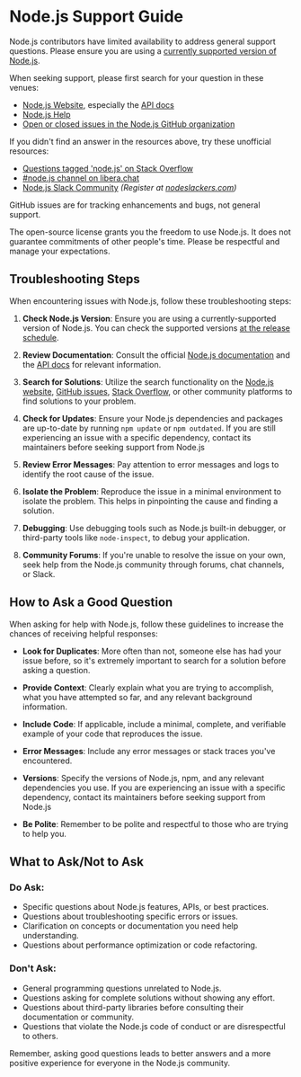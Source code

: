 # Node.js Support Guide

Node.js contributors have limited availability to address general support
questions. Please ensure you are using a
[currently supported version of Node.js][1].

When seeking support, please first search for your question in these venues:

- [Node.js Website][2], especially the [API docs][3]
- [Node.js Help][4]
- [Open or closed issues in the Node.js GitHub organization][5]

If you didn't find an answer in the resources above, try these unofficial
resources:

- [Questions tagged 'node.js' on Stack Overflow][6]
- [#node.js channel on libera.chat][7]
- [Node.js Slack Community][8] *(Register at [nodeslackers.com][9])*

GitHub issues are for tracking enhancements and bugs, not general support.

The open-source license grants you the freedom to use Node.js. It does not
guarantee commitments of other people's time. Please be respectful and manage
your expectations.

## Troubleshooting Steps

When encountering issues with Node.js, follow these troubleshooting steps:

1. **Check Node.js Version**: Ensure you are using a currently-supported
version of Node.js. You can check the supported versions [at the release
schedule][1].

3. **Review Documentation**: Consult the official [Node.js documentation][2]
and the [API docs][3] for relevant information.

4. **Search for Solutions**: Utilize the search functionality on the [Node.js
website][2], [GitHub issues][5], [Stack Overflow][6], or other community
platforms to find solutions to your problem.

6. **Check for Updates**: Ensure your Node.js dependencies and packages are
up-to-date by running `npm update` or `npm outdated`. If you are still
experiencing an issue with a specific dependency, contact its maintainers
before seeking support from Node.js

7. **Review Error Messages**: Pay attention to error messages and logs to
identify the root cause of the issue.

8. **Isolate the Problem**: Reproduce the issue in a minimal environment
to isolate the problem. This helps in pinpointing the cause and finding a
solution.

9. **Debugging**: Use debugging tools such as Node.js built-in debugger, or
third-party tools like `node-inspect`, to debug your application.

10. **Community Forums**: If you're unable to resolve the issue on your own,
seek help from the Node.js community through forums, chat channels, or
Slack.

## How to Ask a Good Question

When asking for help with Node.js, follow these guidelines to increase the
chances of receiving helpful responses:

- **Look for Duplicates**: More often than not, someone else has had your issue
before, so it's extremely important to search for a solution before asking a
question.

- **Provide Context**: Clearly explain what you are trying to accomplish,
what you have attempted so far, and any relevant background information.

- **Include Code**: If applicable, include a minimal, complete, and verifiable
example of your code that reproduces the issue.

- **Error Messages**: Include any error messages or stack traces you've
encountered.

- **Versions**: Specify the versions of Node.js, npm, and any relevant
dependencies you use. If you are experiencing an issue with a specific
dependency, contact its maintainers before seeking support from Node.js

- **Be Polite**: Remember to be polite and respectful to those who are trying
to help you.

## What to Ask/Not to Ask

### Do Ask:

- Specific questions about Node.js features, APIs, or best practices.
- Questions about troubleshooting specific errors or issues.
- Clarification on concepts or documentation you need help understanding.
- Questions about performance optimization or code refactoring.

### Don't Ask:

- General programming questions unrelated to Node.js.
- Questions asking for complete solutions without showing any effort.
- Questions about third-party libraries before consulting their
documentation or community.
- Questions that violate the Node.js code of conduct or are disrespectful to others.

Remember, asking good questions leads to better answers and a more positive experience for everyone in the Node.js community.

[1]: https://github.com/nodejs/Release#release-schedule
[2]: https://nodejs.org/en/
[3]: https://nodejs.org/api/
[4]: https://github.com/nodejs/help
[5]: https://github.com/nodejs/node/issues
[6]: https://stackoverflow.com/questions/tagged/node.js
[7]: https://web.libera.chat?channels=node.js&uio=d4
[8]: https://node-js.slack.com/
[9]: https://www.nodeslackers.com/
